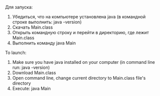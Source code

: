 Для запуска:
1) Убедиться, что на компьютере установлена java (в командной строке выполнить: java -version)
2) Скачать Main.class
3) Открыть командную строку и перейти в директорию, где лежит Main.class
4) Выполнить команду java Main

To launch:
1) Make sure you have java installed on your computer (in command line run: java -version)
2) Download Main.class
3) Open command line, change current directory to Main.class file's directory
4) Execute: java Main
